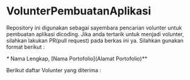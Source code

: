# VolunterPembuatanAplikasi
Repository ini digunakan sebagai sayembara pencarian volunter untuk pembuatan aplikasi dicoding. Jika anda tertarik untuk menjadi volunter, silahkan lakukan PR(pull request) pada berkas ini ya. Silahkan gunakan format berikut :

*\**  Nama Lengkap, [Nama Portofolio](Alamat Portofolio)**  

Berikut daftar Volunter yang diterima : 
